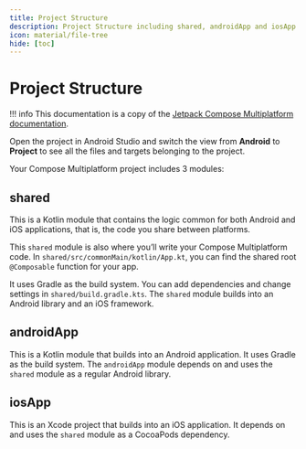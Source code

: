 ```yaml
---
title: Project Structure
description: Project Structure including shared, androidApp and iosApp modules
icon: material/file-tree
hide: [toc]
---
```


# Project Structure

!!! info
    This documentation is a copy of the [Jetpack Compose Multiplatform documentation][officialDoc].

[officialDoc]: https://github.com/JetBrains/compose-multiplatform-ios-android-template/#readme

Open the project in Android Studio and switch the view from **Android** to **Project** to see all the files and targets belonging to the
project.

Your Compose Multiplatform project includes 3 modules:

## shared

This is a Kotlin module that contains the logic common for both Android and iOS applications, that is, the code you share between platforms.

This `shared` module is also where you’ll write your Compose Multiplatform code.
In `shared/src/commonMain/kotlin/App.kt`, you can find the shared root `@Composable` function for your app.

It uses Gradle as the build system. You can add dependencies and change settings in `shared/build.gradle.kts`.
The `shared` module builds into an Android library and an iOS framework.

## androidApp

This is a Kotlin module that builds into an Android application. It uses Gradle as the build system.
The `androidApp` module depends on and uses the `shared` module as a regular Android library.

## iosApp

This is an Xcode project that builds into an iOS application.
It depends on and uses the `shared` module as a CocoaPods dependency.

